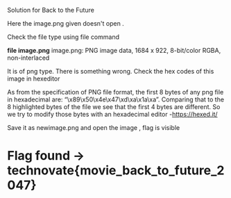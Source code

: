 Solution for Back to the Future

Here the image.png given doesn't open .

Check the file type using file <filename> command

**file image.png**
image.png: PNG image data, 1684 x 922, 8-bit/color RGBA, non-interlaced

It is of png type.
There is something wrong. Check the hex codes of this image in hexeditor

As from the specification of PNG file format, the first 8 bytes of any png file in hexadecimal are: “\x89\x50\x4e\x47\xd\xa\x1a\xa”. Comparing that to the 8 highlighted bytes of the file we see that the first 4 bytes are different. So we try to modify those bytes with an hexadecimal editor -https://hexed.it/ 

Save it as newimage.png and open the image , flag is visible

# Flag found -> technovate{movie_back_to_future_2047}